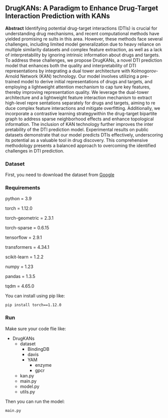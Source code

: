 ## DrugKANs: A Paradigm to Enhance Drug-Target Interaction Prediction with KANs ##

**Abstract** Identifying potential drug-target interactions (DTIs) is crucial for understanding drug mechanisms, and recent computational methods have yielded promising re sults in this area. However, these methods face several challenges, including limited model generalization due to heavy reliance on multiple similarity datasets and complex feature extraction, as well as a lack of interpretability by ignoring intrinsic information about drugs and targets. To address these challenges, we propose DrugKANs, a novel DTI prediction model that enhances both the quality and interpretability of DTI representations by integrating a dual tower architecture with Kolmogorov-Arnold Network (KAN) technology. Our model involves utilizing a pre-trained model to derive initial representations of drugs and targets, and employing a lightweight attention mechanism to cap ture key features, thereby improving representation quality. We leverage the dual-tower architecture and a lightweight feature interaction mechanism to extract high-level repre sentations separately for drugs and targets, aiming to re duce complex feature interactions and mitigate overfitting. Additionally, we incorporate a contrastive learning strategywithin the drug-target bipartite graph to address sparse neighborhood effects and enhance topological information. The inclusion of KAN technology further improves the inter pretability of the DTI prediction model. Experimental results on public datasets demonstrate that our model predicts DTIs effectively, underscoring its potential as a valuable tool in drug discovery. This comprehensive methodology presents a balanced approach to overcoming the identified challenges in DTI prediction.

### Dataset ###

First, you need to download the dataset from [Google](https://drive.google.com/file/d/1-4wdtL0X6tSO1CFiZAUl98H24WBS0y6t/view?usp=drive_link)

### Requirements ###
python = 3.9

torch = 1.12.0

torch-geometric = 2.3.1

torch-sparse = 0.6.15

tensorflow = 2.9.1

transformers = 4.34.1

scikit-learn = 1.2.2

numpy = 1.23

pandas = 1.3.5

tqdm = 4.65.0

You can install using pip like:
```
pip install torch==1.12.0
```

### Run ###
Make sure your code flie like:

- DrugKANs
	- dataset
	  - BindingDB
	  - davis
	  - YAM
		  - enzyme
		  - gpcr
  - kan.py
  - main.py
  - model.py
  - utils.py

Then you can run the model:
```
main.py
```